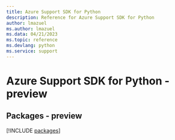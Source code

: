 ```yaml
---
title: Azure Support SDK for Python
description: Reference for Azure Support SDK for Python
author: lmazuel
ms.author: lmazuel
ms.data: 04/21/2023
ms.topic: reference
ms.devlang: python
ms.service: support
---
```

# Azure Support SDK for Python - preview
## Packages - preview
[!INCLUDE [packages](support-index.md)]